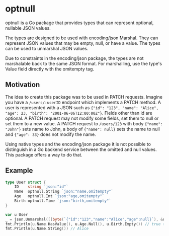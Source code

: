 # optnull

optnull is a Go package that provides types that can represent optional,
nullable JSON values.

The types are designed to be used with encoding/json Marshal. They can
represent JSON values that may be empty, null, or have a value. The types can
be used to unmarshal JSON values.

Due to constraints in the encoding/json package, the types are not marshalable
back to the same JSON format. For marshalling, use the type's Value field
directly with the omitempty tag.

## Motivation

The idea to create this package was to be used in PATCH requests. Imagine you
have a `/users/:userID` endpoint which implements a PATCH method. A user is
represented with a JSON such as `{"id": "123", "name": "Alice", "age": 23, "birth": "2001-06-06T12:00:00Z"}`.
Fields other than id are optional. A PATCH request may not modify some fields,
set them to null or set them to a new value. A PATCH request to `/users/123`
with body `{"name": "John"}` sets name to John, a body of `{"name": null}` sets
the name to null and `{"age": 33}` does not modify the name.

Using native types and the encoding/json package it is not possible to
distinguish in a Go backend service between the omitted and null values. This
package offers a way to do that.

## Example

```go
type User struct {
    ID    string `json:"id"`
    Name  optnull.String `json:"name,omitempty"`
    Age   optnull.Int `json:"age,omitempty"`
    Birth optnull.Time `json:"birth,omitempty"`
}

var u User
_ = json.Unmarshal([]byte(`{"id":"123","name":"Alice","age":null}`), &u)
fmt.Println(u.Name.HasValue(), u.Age.Null(), u.Birth.Empty()) // true true true
fmt.Println(u.Name.String()) // Alice
```

